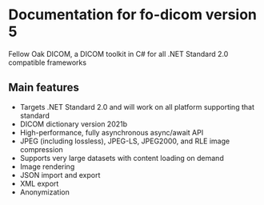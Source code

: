 # Documentation for fo-dicom version 5

Fellow Oak DICOM, a DICOM toolkit in C# for all .NET Standard 2.0 compatible frameworks

## Main features
- Targets .NET Standard 2.0 and will work on all platform supporting that standard
- DICOM dictionary version 2021b
- High-performance, fully asynchronous async/await API
- JPEG (including lossless), JPEG-LS, JPEG2000, and RLE image compression
- Supports very large datasets with content loading on demand
- Image rendering
- JSON import and export
- XML export
- Anonymization
